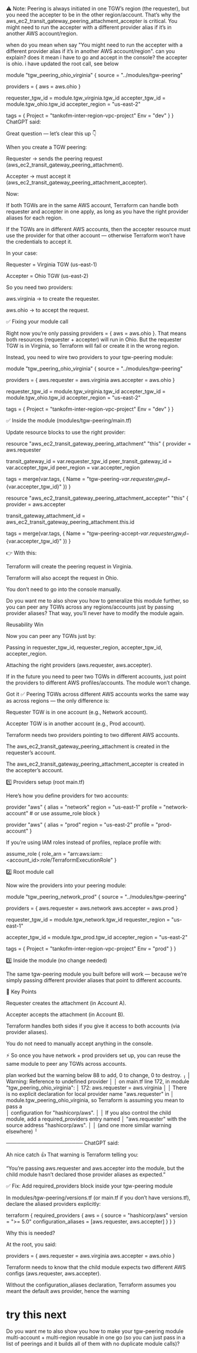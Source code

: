 ⚠️ Note: Peering is always initiated in one TGW’s region (the requester), but you need the accepter to be in the other region/account. That’s why the aws_ec2_transit_gateway_peering_attachment_accepter is critical. You might need to run the accepter with a different provider alias if it’s in another AWS account/region.

when do you mean when say "You might need to run the accepter with a different provider alias if it’s in another AWS account/region". can you explain? does it mean i have to go and accept in the console? the accepter is ohio. i have updated the root call, see below

module "tgw_peering_ohio_virginia" {
  source = "../modules/tgw-peering"

  providers = {
    aws = aws.ohio
  }

  requester_tgw_id = module.tgw_virginia.tgw_id
  accepter_tgw_id  = module.tgw_ohio.tgw_id
  accepter_region  = "us-east-2"

  tags = {
    Project = "tankofm-inter-region-vpc-project"
    Env     = "dev"
  }
}
ChatGPT said:

Great question — let’s clear this up 👇

When you create a TGW peering:

Requester → sends the peering request (aws_ec2_transit_gateway_peering_attachment).

Accepter → must accept it (aws_ec2_transit_gateway_peering_attachment_accepter).

Now:

If both TGWs are in the same AWS account, Terraform can handle both requester and accepter in one apply, as long as you have the right provider aliases for each region.

If the TGWs are in different AWS accounts, then the accepter resource must use the provider for that other account — otherwise Terraform won’t have the credentials to accept it.

In your case:

Requester = Virginia TGW (us-east-1)

Accepter = Ohio TGW (us-east-2)

So you need two providers:

aws.virginia → to create the requester.

aws.ohio → to accept the request.

✅ Fixing your module call

Right now you’re only passing providers = { aws = aws.ohio }. That means both resources (requester + accepter) will run in Ohio. But the requester TGW is in Virginia, so Terraform will fail or create it in the wrong region.

Instead, you need to wire two providers to your tgw-peering module:

module "tgw_peering_ohio_virginia" {
  source = "../modules/tgw-peering"

  providers = {
    aws.requester = aws.virginia
    aws.accepter  = aws.ohio
  }

  requester_tgw_id = module.tgw_virginia.tgw_id
  accepter_tgw_id  = module.tgw_ohio.tgw_id
  accepter_region  = "us-east-2"

  tags = {
    Project = "tankofm-inter-region-vpc-project"
    Env     = "dev"
  }
}

✅ Inside the module (modules/tgw-peering/main.tf)

Update resource blocks to use the right provider:

resource "aws_ec2_transit_gateway_peering_attachment" "this" {
  provider = aws.requester

  transit_gateway_id      = var.requester_tgw_id
  peer_transit_gateway_id = var.accepter_tgw_id
  peer_region             = var.accepter_region

  tags = merge(var.tags, {
    Name = "tgw-peering-${var.requester_tgw_id}-${var.accepter_tgw_id}"
  })
}

resource "aws_ec2_transit_gateway_peering_attachment_accepter" "this" {
  provider = aws.accepter

  transit_gateway_attachment_id = aws_ec2_transit_gateway_peering_attachment.this.id

  tags = merge(var.tags, {
    Name = "tgw-peering-accept-${var.requester_tgw_id}-${var.accepter_tgw_id}"
  })
}


👉 With this:

Terraform will create the peering request in Virginia.

Terraform will also accept the request in Ohio.

You don’t need to go into the console manually.

Do you want me to also show you how to generalize this module further, so you can peer any TGWs across any regions/accounts just by passing provider aliases? That way, you’ll never have to modify the module again.

Reusability Win

Now you can peer any TGWs just by:

Passing in requester_tgw_id, requester_region, accepter_tgw_id, accepter_region.

Attaching the right providers (aws.requester, aws.accepter).

If in the future you need to peer two TGWs in different accounts, just point the providers to different AWS profiles/accounts. The module won’t change.

Got it ✅
Peering TGWs across different AWS accounts works the same way as across regions — the only difference is:

Requester TGW is in one account (e.g., Network account).

Accepter TGW is in another account (e.g., Prod account).

Terraform needs two providers pointing to two different AWS accounts.

The aws_ec2_transit_gateway_peering_attachment is created in the requester’s account.

The aws_ec2_transit_gateway_peering_attachment_accepter is created in the accepter’s account.

1️⃣ Providers setup (root main.tf)

Here’s how you define providers for two accounts:

provider "aws" {
  alias  = "network"
  region = "us-east-1"
  profile = "network-account" # or use assume_role block
}

provider "aws" {
  alias  = "prod"
  region = "us-east-2"
  profile = "prod-account"
}


If you’re using IAM roles instead of profiles, replace profile with:

assume_role {
  role_arn = "arn:aws:iam::<account_id>:role/TerraformExecutionRole"
}

2️⃣ Root module call

Now wire the providers into your peering module:

module "tgw_peering_network_prod" {
  source = "../modules/tgw-peering"

  providers = {
    aws.requester = aws.network
    aws.accepter  = aws.prod
  }

  requester_tgw_id = module.tgw_network.tgw_id
  requester_region = "us-east-1"

  accepter_tgw_id  = module.tgw_prod.tgw_id
  accepter_region  = "us-east-2"

  tags = {
    Project = "tankofm-inter-region-vpc-project"
    Env     = "prod"
  }
}

3️⃣ Inside the module (no change needed)

The same tgw-peering module you built before will work — because we’re simply passing different provider aliases that point to different accounts.

🔑 Key Points

Requester creates the attachment (in Account A).

Accepter accepts the attachment (in Account B).

Terraform handles both sides if you give it access to both accounts (via provider aliases).

You do not need to manually accept anything in the console.

⚡ So once you have network + prod providers set up, you can reuse the same module to peer any TGWs across accounts.


plan worked but the warning below
88 to add, 0 to change, 0 to destroy.
╷
│ Warning: Reference to undefined provider
│
│   on main.tf line 172, in module "tgw_peering_ohio_virginia":
│  172:     aws.requester = aws.virginia
│
│ There is no explicit declaration for local provider name "aws.requester" in
│ module.tgw_peering_ohio_virginia, so Terraform is assuming you mean to pass a        
│ configuration for "hashicorp/aws".
│
│ If you also control the child module, add a required_providers entry named
│ "aws.requester" with the source address "hashicorp/aws".
│
│ (and one more similar warning elsewhere)
╵

─────────────────────
ChatGPT said:

Ah nice catch 👍 That warning is Terraform telling you:

“You’re passing aws.requester and aws.accepter into the module, but the child module hasn’t declared those provider aliases as expected.”

✅ Fix: Add required_providers block inside your tgw-peering module

In modules/tgw-peering/versions.tf (or main.tf if you don’t have versions.tf), declare the aliased providers explicitly:

terraform {
  required_providers {
    aws = {
      source  = "hashicorp/aws"
      version = ">= 5.0"
      configuration_aliases = [aws.requester, aws.accepter]
    }
  }
}

Why this is needed?

At the root, you said:

providers = {
  aws.requester = aws.virginia
  aws.accepter  = aws.ohio
}


Terraform needs to know that the child module expects two different AWS configs (aws.requester, aws.accepter).

Without the configuration_aliases declaration, Terraform assumes you meant the default aws provider, hence the warning

# try this next
Do you want me to also show you how to make your tgw-peering module multi-account + multi-region reusable in one go (so you can just pass in a list of peerings and it builds all of them with no duplicate module calls)?